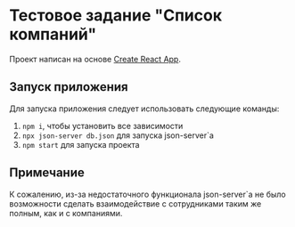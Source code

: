 # Тестовое задание "Список компаний"

Проект написан на основе [Create React App](https://github.com/facebook/create-react-app).

## Запуск приложения
Для запуска приложения следует использовать следующие команды:
1) `npm i`, чтобы установить все зависимости
2) `npx json-server db.json` для запуска json-server`a
3) `npm start` для запуска проекта


## Примечание
К сожалению, из-за недостаточного функционала json-server`a не было возможности сделать взаимодействие с сотрудниками таким же полным, как и с компаниями.
